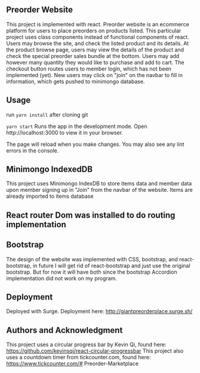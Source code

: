 ## Preorder Website
This project is implemented with react. Preorder website is an ecommerce platform for users to place preorders on products listed. This particular project uses class components instead of functional components of react. Users may browse the site, and check the listed product and its details. At the product browse page, users may view the details of the product and check the special preorder sales bundle at the bottom. Users may add however many quantity they would like to purchase and add to cart. The checkout button routes users to member login, which has not been implemented (yet). New users may click on "join" on the navbar to fill in information, which gets pushed to minimongo database.

## Usage
run `yarn install` after cloning git

`yarn start`
Runs the app in the development mode.
Open http://localhost:3000 to view it in your browser.

The page will reload when you make changes.
You may also see any lint errors in the console.

## Minimongo IndexedDB
This project uses Minimongo IndexDB to store items data and member data upon member signing up in "Join" from the navbar of the website. Items are already imported to items database

## React router Dom was installed to do routing implementation

## Bootstrap
The design of the website was implemented with CSS, bootstrap, and react-bootstrap, in future I will get rid of react-bootstrap and just use the original bootstrap. But for now it will have both since the bootstrap Accordion implementation did not work on my program.

## Deployment
Deployed with Surge. Deployment here: http://giantpreorderplace.surge.sh/

## Authors and Acknowledgment
This project uses a circular progress bar by Kevin Qi, found here: https://github.com/kevinsqi/react-circular-progressbar This project also uses a countdown timer from tickcounter.com, found here: https://www.tickcounter.com/# Preorder-Marketplace
